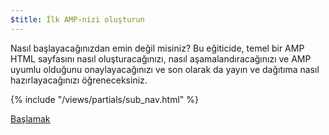 ```yaml
---
$title: İlk AMP›nizi oluşturun
---
```


Nasıl başlayacağınızdan emin değil misiniz? Bu eğiticide, temel bir AMP HTML sayfasını nasıl oluşturacağınızı, nasıl aşamalandıracağınızı ve AMP uyumlu olduğunu onaylayacağınızı ve son olarak da yayın ve dağıtıma nasıl hazırlayacağınızı öğreneceksiniz.

{% include "/views/partials/sub_nav.html" %}

<div class="prev-next-buttons">
<a class="button" href="/tr/docs/getting_started/create/basic_markup.html"><span class="arrow-next">Başlamak</span></a>
</div>
